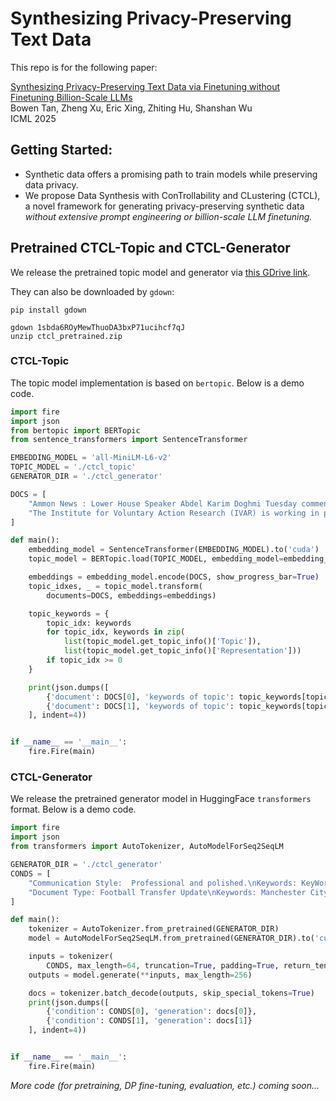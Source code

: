 # Synthesizing Privacy-Preserving Text Data


This repo is for the following paper:

[Synthesizing Privacy-Preserving Text Data via Finetuning without Finetuning Billion-Scale LLMs](https://arxiv.org/abs/2503.12347) \
Bowen Tan, Zheng Xu, Eric Xing, Zhiting Hu, Shanshan Wu \
ICML 2025

## Getting Started:
* Synthetic data offers a promising path to train models while preserving data privacy. 
* We propose Data Synthesis with ConTrollability and CLustering (CTCL), a novel framework for generating privacy-preserving synthetic data *without extensive prompt engineering or billion-scale LLM finetuning.* 


## Pretrained CTCL-Topic and CTCL-Generator
We release the pretrained topic model and generator via [this GDrive link](https://drive.google.com/file/d/1sbda6ROyMewThuoDA3bxP71ucihcf7qJ/view?usp=drive_link).

They can also be downloaded by `gdown`:
```
pip install gdown

gdown 1sbda6ROyMewThuoDA3bxP71ucihcf7qJ
unzip ctcl_pretrained.zip
```

### CTCL-Topic
The topic model implementation is based on `bertopic`. Below is a demo code.

```python
import fire
import json
from bertopic import BERTopic
from sentence_transformers import SentenceTransformer

EMBEDDING_MODEL = 'all-MiniLM-L6-v2'
TOPIC_MODEL = './ctcl_topic'
GENERATOR_DIR = './ctcl_generator'

DOCS = [
    "Ammon News : Lower House Speaker Abdel Karim Doghmi Tuesday commended the Audit Bureau's oversight role to fight corruption and protect public money, and pledged to give utmost attention to the bureau's reports.\nHe said as he welcomed Audit Bureau President Assem Haddad, who handed him the annual report, that the rule of law is a priority for His Majesty King Abdullah that was underlined in the Speech from the Throne opening Parliament's ordinary session.\nThe Audit Bureau chief also handed a copy of the report to Senate President Faisal Fayez, who hailed the agency for adopting world-class oversight practices to preserve public funds and correct the imbalances in the government agencies under its jurisdiction.\nFayez stressed cooperation between the Senate and the bureau, which, he said, is worthy of more funding and technical support to carry out its tasks.\nLower House Speaker Abdel Karim Doghmi Tuesday commended the Audit Bureau's oversight role to fight corruption and protect public money, and pledged to give utmost attention to the bureau's reports.\nLower House, Senate heads underline Audit Bureau oversight role",
    "The Institute for Voluntary Action Research (IVAR) is working in partnership with London Funders, the Association of Charitable Foundations and a number of independent funders on research to explore place-based funding approaches.\nThe term place-based funding is used to describe a spectrum of approaches. At one end of the spectrum, it may be used simply to refer to grant-making limited by geography \u2013 a decision to fund only in specified geographic areas; at the other it may refer to long-term and multi-faceted collaborative partnerships aiming to achieve significant change. In most cases, it is more than just a term to describe the target location of funding; it also describes a style and philosophy of funding.\nDevelop a series of case studies that focus on learning about the approaches in terms of rationale, success and failure.\nThe paper draws on current practice and literature to explore what place-based funding is, looking at: how it is delivered; the different types of approaches and roles funders play; benefits and challenges of working with place.\nThis briefing paper is a working document that will be refreshed during the course of the research. Readers who would like to give feedback on the paper or who are interested in the study are invited to contact Eliza Buckley."
]

def main():
    embedding_model = SentenceTransformer(EMBEDDING_MODEL).to('cuda')
    topic_model = BERTopic.load(TOPIC_MODEL, embedding_model=embedding_model)

    embeddings = embedding_model.encode(DOCS, show_progress_bar=True)
    topic_idxes, _ = topic_model.transform(
        documents=DOCS, embeddings=embeddings)

    topic_keywords = {
        topic_idx: keywords
        for topic_idx, keywords in zip(
            list(topic_model.get_topic_info()['Topic']),
            list(topic_model.get_topic_info()['Representation']))
        if topic_idx >= 0
    }

    print(json.dumps([
        {'document': DOCS[0], 'keywords of topic': topic_keywords[topic_idxes[0]]},
        {'document': DOCS[1], 'keywords of topic': topic_keywords[topic_idxes[1]]}
    ], indent=4))


if __name__ == '__main__':
    fire.Fire(main)
```

### CTCL-Generator
We release the pretrained generator model in HuggingFace `transformers` format. Below is a demo code.

```python
import fire
import json
from transformers import AutoTokenizer, AutoModelForSeq2SeqLM

GENERATOR_DIR = './ctcl_generator'
CONDS = [
    "Communication Style:  Professional and polished.\nKeywords: KeyWords: Leasing, commercial/residential, maintenance, residential investment",
    "Document Type: Football Transfer Update\nKeywords: Manchester City, Douglas Costa, Juventus, transfer, summer window, Premier League,  Serie A"
]

def main():
    tokenizer = AutoTokenizer.from_pretrained(GENERATOR_DIR)
    model = AutoModelForSeq2SeqLM.from_pretrained(GENERATOR_DIR).to('cuda')

    inputs = tokenizer(
        CONDS, max_length=64, truncation=True, padding=True, return_tensors='pt').to('cuda')
    outputs = model.generate(**inputs, max_length=256)

    docs = tokenizer.batch_decode(outputs, skip_special_tokens=True)
    print(json.dumps([
        {'condition': CONDS[0], 'generation': docs[0]},
        {'condition': CONDS[1], 'generation': docs[1]}
    ], indent=4))


if __name__ == '__main__':
    fire.Fire(main)
```

*More code (for pretraining, DP fine-tuning, evaluation, etc.) coming soon...*